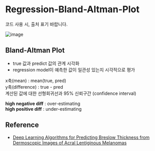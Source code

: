 # Regression-Bland-Altman-Plot
코드 사용 시, 출처 표기 바랍니다.

![image](https://github.com/L-YUNNA/Regression-Bland-Altman-Plot/assets/129636660/fce3c964-f32c-47db-bd91-9e1e8ab2f8f6)

## Bland-Altman Plot
- true 값과 predict 값의 관계 시각화
- regression model이 예측한 값이 일관성 있는지 시각적으로 평가


x축(mean) : mean(true, pred)<br>
y축(difference) : true - pred<br>
계산된 값에 대한 선형회귀선과 95% 신뢰구간 (confidence interval)<br>

**high negative diff** : over-estimating<br>
**high positive diff** : under-estimating<br>



## Reference
- [Deep Learning Algorithms for Predicting Breslow Thickness from Dermoscopic Images of Acral Lentiginous Melanomas](https://doi.org/10.1016/j.jid.2021.12.033)
